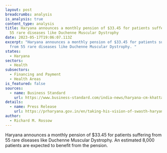 ```yaml
---
layout: post
breadcrumbs: analysis
is_analysis: true
content_type: analysis
title: Haryana announces a monthly pension of $33.45 for patients suffering from
  55 rare diseases like Duchenne Muscular Dystrophy
date: 2023-05-17T19:06:07.113Z
excerpt: "Haryana announces a monthly pension of $33.45 for patients suffering
  from 55 rare diseases like Duchenne Muscular Dystrophy. "
states:
  - Haryana
sectors:
  - Health
subsectors:
  - Financing and Payment
  - Health Areas
is_featured: false
sources:
  - name: Business Standard
    url: https://www.business-standard.com/india-news/haryana-cm-khattar-inaugurates-46-health-institutions-in-17-districts-123051100873_1.html
details:
  - name: Press Release
    url: https://prharyana.gov.in/en/taking-his-vision-of-swasth-haryana-a-step-further-haryana-chief-minister-today-inaugurated-46
author:
  - Richard M. Rossow
---
```

Haryana announces a monthly pension of $33.45 for patients suffering from 55 rare diseases like Duchenne Muscular Dystrophy. An estimated 8,000 patients are expected to benefit from the pension.